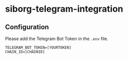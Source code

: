 # siborg-telegram-integration

## Configuration

Please add the Telegram Bot Token in the `.env` file.

```env
TELEGRAM_BOT_TOKEN=[YOURTOKEN]
CHAIN_ID=[CHAINID]
```

